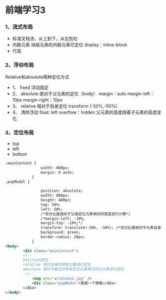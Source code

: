 # 前端学习3

### 1、流式布局
- 标准文档流，从上到下，从左到右
- 内联元素
    块级元素的内联元素可定位
        display：inline-block
- 行高
### 2、浮动布局
Relative和absolute两种定位方式
- 1、 fixed 浮动固定
- 2、 absolute 绝对于父元素的定位（body）
        margin：auto
        margin-left：10px
        margin-right：10px
- 3、 relative 相对于自身定位 
        transform (-50%,-50%)
- 4、 清除浮动
        float: left
        overflow：hidden 父元素的高度随着子元素的高度变化
### 3、定位布局
- top
- left
- bottom
```html
.mainContent {
				width: 800px;
				margin: 0 auto;
			} 
.popModal {
				
				position: absolute;
				width: 800px;
				height: 400px;
				top: 50%;
				left: 50%;
				/*百分比是相对于父级定位元素相对的宽度进行计算*/
				/*margin-left: -10%; 
				margin-top: -10%;*/
				transform: translate(-50%, -50%); /*百分比是相对于元素自身宽度进行计算*/
				background: green;
				border-radius: 20px;
			}   
<body>
		<div class="mainContent">
		<!--
		position定位
		relative 相对自身的原始位置进行定位
		absolute 相对于最近的带有定位元素样式的父元素进行定位
		-->
			<img src="airplane1.jpg" />
			<div class="popModal">我是一个弹窗</div>
		</div>
</body> 
```

